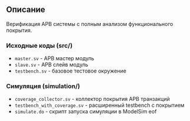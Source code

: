 ## Описание
Верификация APB системы с полным анализом функционального покрытия.
### Исходные коды (src/)
- `master.sv` - APB мастер модуль
- `slave.sv` - APB слейв модуль  
- `testbench.sv` - базовое тестовое окружение

### Симуляция (simulation/)
- `coverage_collector.sv` - коллектор покрытия APB транзакций
- `testbench_with_coverage.sv` - расширенный testbench с покрытием
- `simulate.do` - скрипт запуска симуляции в ModelSim
eof
